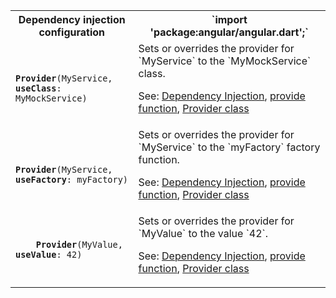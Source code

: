 <table id="dependency-injection">

<tr>
  <th>Dependency injection configuration</th>
  <th markdown="1">
  `import 'package:angular/angular.dart';`
  </th>
</tr>

<tr>
  <td class="nowrap"><code class="prettyprint lang-dart">
    <b>Provider</b>(MyService, <b>useClass</b>: MyMockService)
  </code></td>
  <td markdown="1">
  Sets or overrides the provider for `MyService` to the `MyMockService` class.

  See:
  [Dependency Injection](/guide/dependency-injection),
  [provide function]({{site.pub-api}}/angular/{{site.data.pkg-vers.angular.vers}}/di/provide.html),
  [Provider class]({{site.pub-api}}/angular/{{site.data.pkg-vers.angular.vers}}/di/Provider-class.html)
  </td>
</tr>

<tr>
  <td class="nowrap"><code class="prettyprint lang-dart">
    <b>Provider</b>(MyService, <b>useFactory</b>: myFactory)
  </code></td>
  <td markdown="1">
  Sets or overrides the provider for `MyService` to the `myFactory` factory function.

  See:
  [Dependency Injection](/guide/dependency-injection),
  [provide function]({{site.pub-api}}/angular/{{site.data.pkg-vers.angular.vers}}/di/provide.html),
  [Provider class]({{site.pub-api}}/angular/{{site.data.pkg-vers.angular.vers}}/di/Provider-class.html)
  </td>
</tr>

<tr>
  <td class="nowrap"><code class="prettyprint lang-dart">
    <b>Provider</b>(MyValue, <b>useValue</b>: 42)
  </code></td>
  <td markdown="1">
  Sets or overrides the provider for `MyValue` to the value `42`.

  See:
  [Dependency Injection](/guide/dependency-injection),
  [provide function]({{site.pub-api}}/angular/{{site.data.pkg-vers.angular.vers}}/di/provide.html),
  [Provider class]({{site.pub-api}}/angular/{{site.data.pkg-vers.angular.vers}}/di/Provider-class.html)
  </td>
</tr>

</table>
